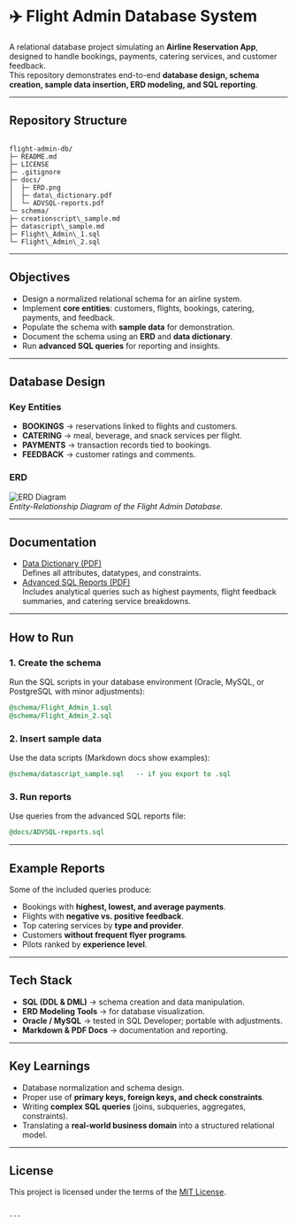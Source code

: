 # ✈️ Flight Admin Database System

A relational database project simulating an **Airline Reservation App**, designed to handle bookings, payments, catering services, and customer feedback.  
This repository demonstrates end-to-end **database design, schema creation, sample data insertion, ERD modeling, and SQL reporting**.

---

##  Repository Structure

```

flight-admin-db/
├─ README.md                  
├─ LICENSE                    
├─ .gitignore                 
├─ docs/                      
│  ├─ ERD.png                 
│  ├─ data\_dictionary.pdf     
│  └─ ADVSQL-reports.pdf      
└─ schema/                    
├─ creationscript\_sample.md
├─ datascript\_sample.md
├─ Flight\_Admin\_1.sql
└─ Flight\_Admin\_2.sql

````

---

##  Objectives

- Design a normalized relational schema for an airline system.  
- Implement **core entities**: customers, flights, bookings, catering, payments, and feedback.  
- Populate the schema with **sample data** for demonstration.  
- Document the schema using an **ERD** and **data dictionary**.  
- Run **advanced SQL queries** for reporting and insights.  

---

##  Database Design

### Key Entities
- **BOOKINGS** → reservations linked to flights and customers.  
- **CATERING** → meal, beverage, and snack services per flight.  
- **PAYMENTS** → transaction records tied to bookings.  
- **FEEDBACK** → customer ratings and comments.  

### ERD
![ERD Diagram](docs/ERD.png)  
*Entity-Relationship Diagram of the Flight Admin Database.*

---

##  Documentation

- [Data Dictionary (PDF)](docs/data_dictionary.pdf)  
  Defines all attributes, datatypes, and constraints.  
- [Advanced SQL Reports (PDF)](docs/ADVSQL-reports.pdf)  
  Includes analytical queries such as highest payments, flight feedback summaries, and catering service breakdowns.  

---

##  How to Run

### 1. Create the schema
Run the SQL scripts in your database environment (Oracle, MySQL, or PostgreSQL with minor adjustments):

```sql
@schema/Flight_Admin_1.sql
@schema/Flight_Admin_2.sql
````

### 2. Insert sample data

Use the data scripts (Markdown docs show examples):

```sql
@schema/datascript_sample.sql   -- if you export to .sql
```

### 3. Run reports

Use queries from the advanced SQL reports file:

```sql
@docs/ADVSQL-reports.sql
```

---

##  Example Reports

Some of the included queries produce:

* Bookings with **highest, lowest, and average payments**.
* Flights with **negative vs. positive feedback**.
* Top catering services by **type and provider**.
* Customers **without frequent flyer programs**.
* Pilots ranked by **experience level**.

---

##  Tech Stack

* **SQL (DDL & DML)** → schema creation and data manipulation.
* **ERD Modeling Tools** → for database visualization.
* **Oracle / MySQL** → tested in SQL Developer; portable with adjustments.
* **Markdown & PDF Docs** → documentation and reporting.

---

##  Key Learnings

* Database normalization and schema design.
* Proper use of **primary keys, foreign keys, and check constraints**.
* Writing **complex SQL queries** (joins, subqueries, aggregates, constraints).
* Translating a **real-world business domain** into a structured relational model.

---

##  License

This project is licensed under the terms of the [MIT License](LICENSE).

```

---

